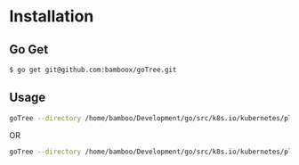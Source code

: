 # Installation

## Go Get

```bash
$ go get git@github.com:bamboox/goTree.git
```
## Usage
```bash
goTree --directory /home/bamboo/Development/go/src/k8s.io/kubernetes/plugin 
```
OR
```bash
goTree --directory /home/bamboo/Development/go/src/k8s.io/kubernetes/plugin --filterStr .go
```
